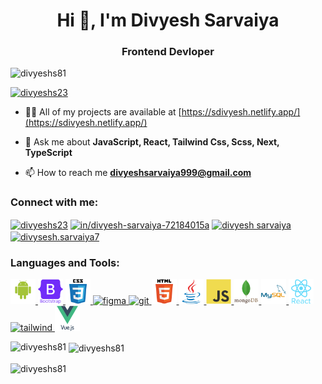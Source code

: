 <h1 align="center">Hi 👋, I'm Divyesh Sarvaiya</h1>
<h3 align="center">Frontend Devloper</h3>

<p align="left"> <img src="https://komarev.com/ghpvc/?username=divyeshs81&label=Profile%20views&color=0e75b6&style=flat" alt="divyeshs81" /> </p>

<p align="left"> <a href="https://twitter.com/divyeshs23" target="blank"><img src="https://img.shields.io/twitter/follow/divyeshs23?logo=twitter&style=for-the-badge" alt="divyeshs23" /></a> </p>

- 👨‍💻 All of my projects are available at [https://sdivyesh.netlify.app/](https://sdivyesh.netlify.app/)

- 💬 Ask me about **JavaScript, React, Tailwind Css, Scss, Next, TypeScript**

- 📫 How to reach me **divyeshsarvaiya999@gmail.com**

<h3 align="left">Connect with me:</h3>
<p align="left">
<a href="https://twitter.com/divyeshs23" target="blank"><img align="center" src="https://raw.githubusercontent.com/rahuldkjain/github-profile-readme-generator/master/src/images/icons/Social/twitter.svg" alt="divyeshs23" height="30" width="40" /></a>
<a href="https://linkedin.com/in/in/divyesh-sarvaiya-72184015a" target="blank"><img align="center" src="https://raw.githubusercontent.com/rahuldkjain/github-profile-readme-generator/master/src/images/icons/Social/linked-in-alt.svg" alt="in/divyesh-sarvaiya-72184015a" height="30" width="40" /></a>
<a href="https://fb.com/divyesh sarvaiya" target="blank"><img align="center" src="https://raw.githubusercontent.com/rahuldkjain/github-profile-readme-generator/master/src/images/icons/Social/facebook.svg" alt="divyesh sarvaiya" height="30" width="40" /></a>
<a href="https://instagram.com/divysesh.sarvaiya7" target="blank"><img align="center" src="https://raw.githubusercontent.com/rahuldkjain/github-profile-readme-generator/master/src/images/icons/Social/instagram.svg" alt="divysesh.sarvaiya7" height="30" width="40" /></a>
</p>

<h3 align="left">Languages and Tools:</h3>
<p align="left"> <a href="https://developer.android.com" target="_blank" rel="noreferrer"> <img src="https://raw.githubusercontent.com/devicons/devicon/master/icons/android/android-original-wordmark.svg" alt="android" width="40" height="40"/> </a> <a href="https://getbootstrap.com" target="_blank" rel="noreferrer"> <img src="https://raw.githubusercontent.com/devicons/devicon/master/icons/bootstrap/bootstrap-plain-wordmark.svg" alt="bootstrap" width="40" height="40"/> </a> <a href="https://www.w3schools.com/css/" target="_blank" rel="noreferrer"> <img src="https://raw.githubusercontent.com/devicons/devicon/master/icons/css3/css3-original-wordmark.svg" alt="css3" width="40" height="40"/> </a> <a href="https://www.figma.com/" target="_blank" rel="noreferrer"> <img src="https://www.vectorlogo.zone/logos/figma/figma-icon.svg" alt="figma" width="40" height="40"/> </a> <a href="https://git-scm.com/" target="_blank" rel="noreferrer"> <img src="https://www.vectorlogo.zone/logos/git-scm/git-scm-icon.svg" alt="git" width="40" height="40"/> </a> <a href="https://www.w3.org/html/" target="_blank" rel="noreferrer"> <img src="https://raw.githubusercontent.com/devicons/devicon/master/icons/html5/html5-original-wordmark.svg" alt="html5" width="40" height="40"/> </a> <a href="https://www.java.com" target="_blank" rel="noreferrer"> <img src="https://raw.githubusercontent.com/devicons/devicon/master/icons/java/java-original.svg" alt="java" width="40" height="40"/> </a> <a href="https://developer.mozilla.org/en-US/docs/Web/JavaScript" target="_blank" rel="noreferrer"> <img src="https://raw.githubusercontent.com/devicons/devicon/master/icons/javascript/javascript-original.svg" alt="javascript" width="40" height="40"/> </a> <a href="https://www.mongodb.com/" target="_blank" rel="noreferrer"> <img src="https://raw.githubusercontent.com/devicons/devicon/master/icons/mongodb/mongodb-original-wordmark.svg" alt="mongodb" width="40" height="40"/> </a> <a href="https://www.mysql.com/" target="_blank" rel="noreferrer"> <img src="https://raw.githubusercontent.com/devicons/devicon/master/icons/mysql/mysql-original-wordmark.svg" alt="mysql" width="40" height="40"/> </a> <a href="https://reactjs.org/" target="_blank" rel="noreferrer"> <img src="https://raw.githubusercontent.com/devicons/devicon/master/icons/react/react-original-wordmark.svg" alt="react" width="40" height="40"/> </a> <a href="https://tailwindcss.com/" target="_blank" rel="noreferrer"> <img src="https://www.vectorlogo.zone/logos/tailwindcss/tailwindcss-icon.svg" alt="tailwind" width="40" height="40"/> </a> <a href="https://vuejs.org/" target="_blank" rel="noreferrer"> <img src="https://raw.githubusercontent.com/devicons/devicon/master/icons/vuejs/vuejs-original-wordmark.svg" alt="vuejs" width="40" height="40"/> </a> </p>

<p><img align="left" src="https://github-readme-stats.vercel.app/api/top-langs?username=divyeshs81&show_icons=true&locale=en&layout=compact" alt="divyeshs81" /></p>

<p>&nbsp;<img align="center" src="https://github-readme-stats.vercel.app/api?username=divyeshs81&show_icons=true&locale=en" alt="divyeshs81" /></p>

<p><img align="center" src="https://github-readme-streak-stats.herokuapp.com/?user=divyeshs81&" alt="divyeshs81" /></p>
